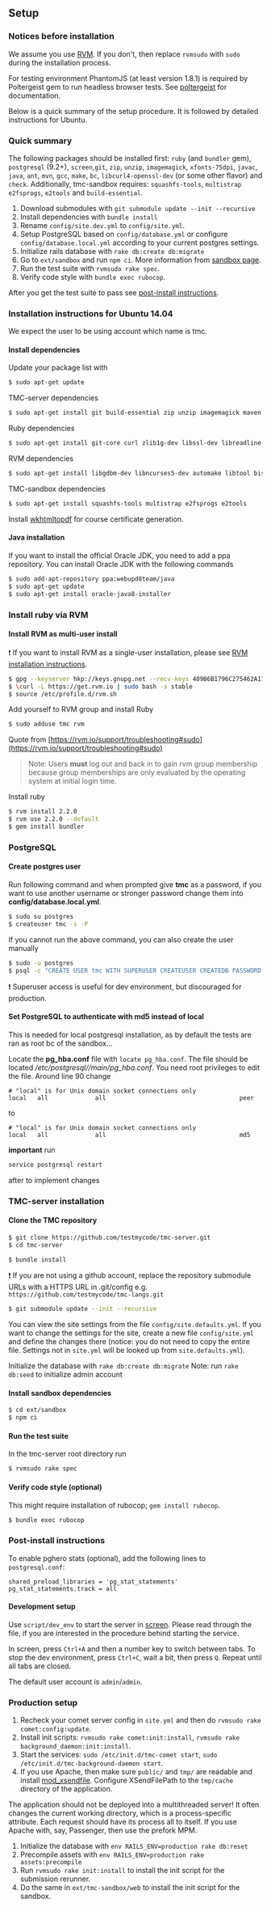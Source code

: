 ## Setup
### Notices before installation

We assume you use [RVM](https://rvm.io/). If you don't, then replace `rvmsudo` with `sudo` during the installation process.

For testing environment PhantomJS (at least version 1.8.1) is required by Poltergeist gem to run headless browser tests. See [poltergeist](https://github.com/teampoltergeist/poltergeist) for documentation.

Below is a quick summary of the setup procedure. It is followed by detailed instructions for Ubuntu.

### Quick summary

The following packages should be installed first: `ruby` (and `bundler` gem), `postgresql` (9.2+), `screen`,`git`, `zip`, `unzip`, `imagemagick`, `xfonts-75dpi`, `javac`, `java`, `ant`, `mvn`, `gcc`, `make`, `bc`, `libcurl4-openssl-dev` (or some other flavor) and `check`. Additionally, tmc-sandbox requires: `squashfs-tools`, `multistrap` `e2fsprogs`, `e2tools` and `build-essential`.

1. Download submodules with `git submodule update --init --recursive`
2. Install dependencies with `bundle install`
3. Rename `config/site.dev.yml` to `config/site.yml`.
4. Setup PostgreSQL based on `config/database.yml` or configure `config/database.local.yml` according to your current postgres settings.
5. Initialize rails database with `rake db:create db:migrate`
6. Go to `ext/sandbox` and run `npm ci`. More information from [sandbox page](https://github.com/rage/sandbox).
7. Run the test suite with `rvmsudo rake spec`.
8. Verify code style with `bundle exec rubocop`.

After you get the test suite to pass see [post-install instructions](#post-install-instructions).

### Installation instructions for Ubuntu 14.04
We expect the user to be using account which name is tmc.

#### Install dependencies

Update your package list with
```bash
$ sudo apt-get update
```

TMC-server dependencies
```bash
$ sudo apt-get install git build-essential zip unzip imagemagick maven make phantomjs bc postgresql postgresql-contrib chrpath libssl-dev libxft-dev libfreetype6 libfreetype6-dev libfontconfig1 libfontconfig1-dev xfonts-75dpi libpq-dev
```
Ruby dependencies
```bash
$ sudo apt-get install git-core curl zlib1g-dev libssl-dev libreadline-dev libyaml-dev libsqlite3-dev sqlite3 libxml2-dev libxslt1-dev libcurl4-openssl-dev
```
RVM dependencies
```bash
$ sudo apt-get install libgdbm-dev libncurses5-dev automake libtool bison libffi-dev
```
TMC-sandbox dependencies
```bash
$ sudo apt-get install squashfs-tools multistrap e2fsprogs e2tools
```

Install [wkhtmltopdf](https://github.com/pdfkit/PDFKit/wiki/Installing-WKHTMLTOPDF) for course certificate generation.

#### Java installation

If you want to install the official Oracle JDK, you need to add a ppa repository. You can install Oracle JDK with the following commands
```bash
$ sudo add-apt-repository ppa:webupd8team/java
$ sudo apt-get update
$ sudo apt-get install oracle-java8-installer
```

### Install ruby via RVM
#### Install RVM as multi-user install

:exclamation: If you want to install RVM as a single-user installation, please see [RVM installation instructions](https://rvm.io/rvm/install).

```bash
$ gpg --keyserver hkp://keys.gnupg.net --recv-keys 409B6B1796C275462A1703113804BB82D39DC0E3
$ \curl -L https://get.rvm.io | sudo bash -s stable
$ source /etc/profile.d/rvm.sh
```

Add yourself to RVM group and install Ruby

```bash
$ sudo adduse tmc rvm
```

Quote from [https://rvm.io/support/troubleshooting#sudo](https://rvm.io/support/troubleshooting#sudo)
> Note: Users **must** log out and back in to gain rvm group membership because group memberships are only evaluated by the operating system at initial login time.

Install ruby

```bash
$ rvm install 2.2.0
$ rvm use 2.2.0 --default
$ gem install bundler
```

### PostgreSQL
#### Create postgres user

Run following command and when prompted give **tmc** as a password, if you want to use another username or stronger password change them into **config/database.local.yml**.

```bash
$ sudo su postgres
$ createuser tmc -s -P
```

If you cannot run the above command, you can also create the user manually

```bash
$ sudo -u postgres
$ psql -c "CREATE USER tmc WITH SUPERUSER CREATEUSER CREATEDB PASSWORD 'tmc';"
```
:exclamation: Superuser access is useful for dev environment, but discouraged for production.

#### Set PostgreSQL to authenticate with md5 instead of local

This is needed for local postgresql installation, as by default the tests are ran as root bc of the sandbox...

Locate the **pg_hba.conf** file with `locate pg_hba.conf`. The file should be located */etc/postgresql/<version number>/main/pg_hba.conf*. You need root privileges to edit the file. Around line 90 change
```markup
# "local" is for Unix domain socket connections only
local   all             all                                     peer
```
to
```markup
# "local" is for Unix domain socket connections only
local   all             all                                     md5
```
**important** run
```bash
service postgresql restart
```
after to implement changes

### TMC-server installation
#### Clone the TMC repository

```bash
$ git clone https://github.com/testmycode/tmc-server.git
$ cd tmc-server
```

```bash
$ bundle install
```

:exclamation: If you are not using a github account, replace the repository submodule URLs with a HTTPS URL in .git/config e.g. `https://github.com/testmycode/tmc-langs.git`
```bash
$ git submodule update --init --recursive
```

You can view the site settings from the file `config/site.defaults.yml`. If you want to change the settings for the site, create a new file `config/site.yml` and define the changes there (notice: you do not need to copy the entire file. Settings not in `site.yml` will be looked up from `site.defaults.yml`).

Initialize the database with `rake db:create db:migrate`
Note: run `rake db:seed` to initialize admin account

#### Install sandbox dependencies

```bash
$ cd ext/sandbox
$ npm ci
```

#### Run the test suite
In the tmc-server root directory run
```bash
$ rvmsudo rake spec
```

#### Verify code style (optional)
This might require installation of rubocop; `gem install rubocop`.
```bash
$ bundle exec rubocop
```

### Post-install instructions

To enable pghero stats (optional), add the following lines to `postgresql.conf`:
```markup
shared_preload_libraries = 'pg_stat_statements'
pg_stat_statements.track = all
```

#### Development setup
Use `script/dev_env` to start the server in [screen](http://www.gnu.org/software/screen/). Please read through the file, if you are interested in the procedure behind starting the service.

In screen, press `Ctrl+A` and then a number key to switch between tabs. To stop the dev environment, press `Ctrl+C`, wait a bit, then press `Q`. Repeat until all tabs are closed.

The default user account is `admin`/`admin`.

### Production setup

1. Recheck your comet server config in `site.yml` and then do `rvmsudo rake comet:config:update`.
2. Install init scripts: `rvmsudo rake comet:init:install`, `rvmsudo rake background_daemon:init:install`.
3. Start the services: `sudo /etc/init.d/tmc-comet start`, `sudo /etc/init.d/tmc-background-daemon start`.
4. If you use Apache, then make sure `public/` and `tmp/` are readable and install [mod_xsendfile](https://tn123.org/mod_xsendfile/). Configure XSendFilePath to the `tmp/cache` directory of the application.

The application should not be deployed into a multithreaded server! It often changes the current working directory, which is a process-specific attribute. Each request should have its process all to itself. If you use Apache with, say, Passenger, then use the prefork MPM.

1. Initialize the database with `env RAILS_ENV=production rake db:reset`
2. Precompile assets with `env RAILS_ENV=production rake assets:precompile`
3. Run `rvmsudo rake init:install` to install the init script for the submission rerunner.
4. Do the same in `ext/tmc-sandbox/web` to install the init script for the sandbox.
